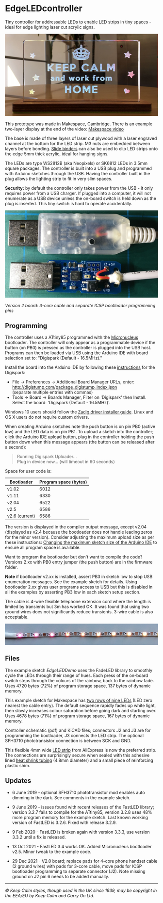 # EdgeLEDcontroller

Tiny controller for addressable LEDs to enable LED strips in tiny spaces - ideal for edge lighting laser cut acrylic signs.

![Example edge lit sign](images/keep_calm_sign.jpg)

This prototype was made in Makespace, Cambridge. There is an example two-layer display at the end of the video: [Makespace video](https://www.instagram.com/p/CSuGmHmoO2C/)

The base is made of three layers of laser cut plywood with a laser engraved channel at the bottom for the LED strip. M3 nuts are embedded between layers before bonding. [Slide binders](https://www.amazon.co.uk/gp/product/B00JPJA7QY) can also be used to clip LED strips onto the edge 5mm thick acrylic, ideal for hanging signs.

The LEDs are type WS2812B (aka Neopixels) or SK6812 LEDs in 3.5mm square packages. The controller is built into a USB plug and programmed with Arduino sketches through the USB. Having the controller built in the plug allows the lighting strip to fit in very slim spaces.

**Security:** by default the controller only takes power from the USB - it only requires power from a USB charger. If plugged into a computer, it will not enumerate as a USB device unless the on-board switch is held down as the plug is inserted. This tiny switch is hard to operate accidentally.

![Edge LED controller](images/usb_board_v2.jpg)

*Version 2 board: 3-core cable and separate ICSP bootloader programming pins*

## Programming

The controller uses a ATtiny85 programmed with the [Micronucleus](https://github.com/micronucleus/) bootloader. The controller will only appear as a programmable device if the button (on PB0) is pressed as the controller is plugged into the USB host. Programs can then be loaded via USB using the Arduino IDE with board selection set to: "Digispark (Default - 16.5MHz)."

Install the board into the Arduino IDE by following these [instructions](http://digistump.com/wiki/digispark/tutorials/connecting) for the Digispark:


* File → Preferences → Additional Board Manager URLs, enter:  
http://digistump.com/package_digistump_index.json  
(separate multiple entries with commas)
* Tools → Board → Boards Manager, Filter on 'Digispark' then Install.  
Select the board: 'Digispark (Default - 16.5MHz)'.

Windows 10 users should follow the [Zadig driver installer guide](https://github.com/micronucleus/micronucleus/tree/master/windows_driver_installer). Linux and OS X users do not require custom drivers.

When creating Arduino sketches note the push button is on pin PB0 (active low) and the LED data is on pin PB1. To upload a sketch into the controller; click the Arduino IDE upload button, plug in the controller holding the push button down when this message appears (the button can be released after a second):

> Running Digispark Uploader...  
> Plug in device now... (will timeout in 60 seconds)

Space for user code is:

| Bootloader |Program space (bytes)|
|------------|---------------------|
| v1.02      | 6012                |
| v1.11      | 6330                |
| v2.04      | 6522                |
| v2.5       | 6586                |
| v2.6 (current) | 6586            |

The version is displayed in the compiler output message, except v2.04 (displayed as v2.4 because the bootloader does not handle leading zeros for the minor version). Consider adjusting the maximum upload size as per these instructions: [Changing the maximum sketch size of the Arduino IDE](https://gist.github.com/Ircama/22707e938e9c8f169d9fe187797a2a2c#user-content-changing-the-maximum-sketch-size-of-the-arduino-ide) to ensure all program space is available.

Want to program the bootloader but don't want to compile the code? Versions 2.xx with PB0 entry jumper (the push button) are in the firmware folder.

**Note** if bootloader v2.xx is installed, assert PB3 in sketch low to stop USB enumeration messages. See the example sketch for details. Using bootloader 2.xx gives user programs access to USB but this is disabled in all the examples by asserting PB3 low in each sketch setup section.

The cable is 4-wire flexible telephone extension cord where the length is limited by transients but 3m has worked OK. It was found that using two ground wires does not significantly reduce transients. 3-wire cable is also acceptable.

![Flexible 5mm wide LED strip](images/led_flex_strip.jpg)

## Files

The example sketch *EdgeLEDDemo* uses the FadeLED library to smoothly cycle the LEDs through their range of hues. Each press of the on-board switch steps through the colours of the rainbow, back to the rainbow fade. Uses 4720 bytes (72%) of program storage space, 137 bytes of dynamic memory.

This example sketch for Makespace has [two rows of nine LEDs](https://raw.githubusercontent.com/riosil/EdgeLEDcontroller/master/images/sign_makespace.jpg) (LED zero nearest the cable entry). The default sequence rapidly fades up white light, then slowly increases colour saturation before going dark and starting over. Uses 4678 bytes (71%) of program storage space, 167 bytes of dynamic memory.

Controller schematic (pdf) and KiCAD files; connectors J2 and J3 are for programming the bootloader, J3 connects the LED strip. The optional SFH3710 phototransistor connection is between SCK and GND.

This flexible 4mm wide [LED strip](https://www.aliexpress.com/item/32889698964.html) from AliExpress is now the preferred strip. The connections are surprisingly secure when sealed with this adhesive lined [heat shrink tubing](https://www.aliexpress.com/item/32892500051.html) (4.8mm diameter) and a small piece of reinforcing plastic shim.

## Updates

* 6 June 2019 - optional SFH3710 phototransistor mod enables auto dimming in the dark. See comments in the example sketch.

* 9 June 2019 - issues found with recent releases of the FastLED library; version 3.2.7 fails to compile for the ATtiny85, version 3.2.8 uses 48% more program memory for the example sketch. Last known working version of FastLED is 3.2.6. Fixed with release 3.2.9.

* 9 Feb 2020 - FastLED is broken again with version 3.3.3, use version 3.3.2 until a fix is released.

* 13 Oct 2021 - FastLED 3.4 works OK. Added Micronucleus bootloader v2.5. Minor tweak to the example code.

* 29 Dec 2021 - V2.0 board; replace pads for 4-core phone handset cable (2 ground wires) with pads for 3-core cable, move pads for ICSP bootloader programming to separate connector (J2). Note missing ground on J2 pin 6 needs to be added manually.

---
*© Keep Calm styles, though used in the UK since 1939, may be copyright in the EEA/EU by Keep Calm and Carry On Ltd.*
